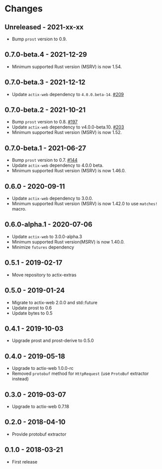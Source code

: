 # Changes

## Unreleased - 2021-xx-xx
- Bump `prost` version to 0.9.


## 0.7.0-beta.4 - 2021-12-29
- Minimum supported Rust version (MSRV) is now 1.54.


## 0.7.0-beta.3 - 2021-12-12
- Update `actix-web` dependency to `4.0.0.beta-14`. [#209]

[#209]: https://github.com/actix/actix-extras/pull/209


## 0.7.0-beta.2 - 2021-10-21
- Bump `prost` version to 0.8. [#197]
- Update `actix-web` dependency to v4.0.0-beta.10. [#203]
- Minimum supported Rust version (MSRV) is now 1.52.

[#197]: https://github.com/actix/actix-extras/pull/197
[#203]: https://github.com/actix/actix-extras/pull/203


## 0.7.0-beta.1 - 2021-06-27
- Bump `prost` version to 0.7. [#144]
- Update `actix-web` dependency to 4.0.0 beta.
- Minimum supported Rust version (MSRV) is now 1.46.0.

[#144]: https://github.com/actix/actix-extras/pull/144


## 0.6.0 - 2020-09-11
- Update `actix-web` dependency to 3.0.0.
- Minimum supported Rust version (MSRV) is now 1.42.0 to use `matches!` macro.


## 0.6.0-alpha.1 - 2020-07-06
- Update `actix-web` to 3.0.0-alpha.3
- Minimum supported Rust version(MSRV) is now 1.40.0.
- Minimize `futures` dependency


## 0.5.1 - 2019-02-17
- Move repository to actix-extras


## 0.5.0 - 2019-01-24
- Migrate to actix-web 2.0.0 and std::future
- Update prost to 0.6
- Update bytes to 0.5


## 0.4.1 - 2019-10-03
- Upgrade prost and prost-derive to 0.5.0


## 0.4.0 - 2019-05-18
- Upgrade to actix-web 1.0.0-rc
- Removed `protobuf` method for `HttpRequest` (use `ProtoBuf` extractor instead)


## 0.3.0 - 2019-03-07
- Upgrade to actix-web 0.7.18


## 0.2.0 - 2018-04-10
- Provide protobuf extractor


## 0.1.0 - 2018-03-21
- First release
